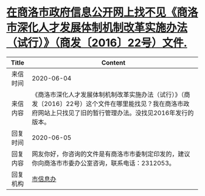 # <a href="http://www.shangluo.gov.cn/zmhd/ldxxxx.jsp?urltype=leadermail.LeaderMailContentUrl&wbtreeid=1112&leadermailid=5972">在商洛市政府信息公开网上找不见《商洛市深化人才发展体制机制改革实施办法（试行）》（商发〔2016〕22号）文件.</a>
| Title |                                        Content                                         |
|:-----:|----------------------------------------------------------------------------------------|
| 来信时间  | 2020-06-04                                                                             |
| 来信内容  | 《商洛市深化人才发展体制机制改革实施办法（试行）》（商发〔2016〕22号）这个文件在哪里能找见？我在商洛市政府网站上只找见了旧的暂行管理办法。没找见2016年发行的版本。 |
| 回复时间  | 2020-06-05                                                                             |
| 回复内容  | 网友你好，你咨询的文件是有商洛市市委制定印发的，建议你向商洛市市委办公室咨询，联系电话：2312053。                                   |
| 回复机构  | <a href="../../category/agencies/市信息办.md">市信息办</a>                                     |